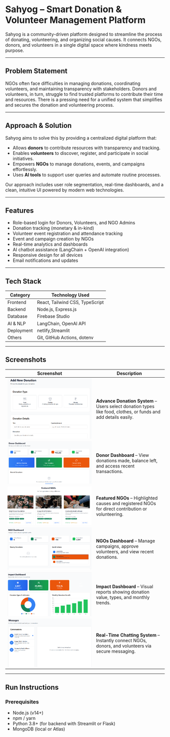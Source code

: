 #  Sahyog – Smart Donation & Volunteer Management Platform

Sahyog is a community-driven platform designed to streamline the process of donating, volunteering, and organizing social causes. It connects NGOs, donors, and volunteers in a single digital space where kindness meets purpose.

---

##  Problem Statement

NGOs often face difficulties in managing donations, coordinating volunteers, and maintaining transparency with stakeholders. Donors and volunteers, in turn, struggle to find trusted platforms to contribute their time and resources. There is a pressing need for a unified system that simplifies and secures the donation and volunteering process.

---

##  Approach & Solution

Sahyog aims to solve this by providing a centralized digital platform that:

- Allows **donors** to contribute resources with transparency and tracking.
- Enables **volunteers** to discover, register, and participate in social initiatives.
- Empowers **NGOs** to manage donations, events, and campaigns effortlessly.
- Uses **AI tools** to support user queries and automate routine processes.

Our approach includes user role segmentation, real-time dashboards, and a clean, intuitive UI powered by modern web technologies.

---

##  Features

-  Role-based login for Donors, Volunteers, and NGO Admins  
-  Donation tracking (monetary & in-kind)  
-  Volunteer event registration and attendance tracking  
-  Event and campaign creation by NGOs  
-  Real-time analytics and dashboards  
-  AI chatbot assistance (LangChain + OpenAI integration)  
-  Responsive design for all devices  
-  Email notifications and updates  

---

##  Tech Stack

| Category        | Technology Used                             |
|----------------|----------------------------------------------|
| Frontend        | React, Tailwind CSS, TypeScript             |
| Backend         | Node.js, Express.js                         |
| Database        | Firebase Studio                        |
| AI & NLP        | LangChain, OpenAI API                       |
| Deployment      | netlify,Streamlit                           |
| Others          | Git, GitHub Actions, dotenv                 |

---

## Screenshots


| Screenshot | Description |
|------------|-------------|
| ![Advance Donation System](./advance-donation-system.png) | **Advance Donation System** – Users select donation types like food, clothes, or funds and add details easily. |
| ![Donor Dashboard](./donor-dashboard.png) | **Donor Dashboard** – View donations made, balance left, and access recent transactions. |
| ![Featured NGOs](./featured-ngo.png) | **Featured NGOs** – Highlighted causes and registered NGOs for direct contribution or volunteering. |
| ![NGO Dashboard](./ngo-dashboard.png) | **NGOs Dashboard** – Manage campaigns, approve volunteers, and view recent donations. |
| ![Impact Dashboard](./impact-dashboard.png) | **Impact Dashboard** – Visual reports showing donation value, types, and monthly trends. |
| ![Real-Time Chat](./real-time-chat.png) | **Real-Time Chatting System** – Instantly connect NGOs, donors, and volunteers via secure messaging. |


---

## Run Instructions

### Prerequisites
- Node.js (v14+)
- npm / yarn
- Python 3.8+ (for backend with Streamlit or Flask)
- MongoDB (local or Atlas)


